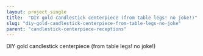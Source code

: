 ```yaml
---
layout: project_single
title:  "DIY gold candlestick centerpiece (from table legs! no joke!)"
slug: "diy-gold-candlestick-centerpiece-from-table-legs-no-joke"
parent: "candlestick-centerpiece-receptions"
---
```

DIY gold candlestick centerpiece (from table legs! no joke!)